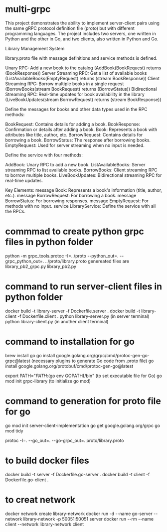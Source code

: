 <!-- UTA Student ID(s): 1002116926, 1002147720 -->

# multi-grpc

This project demonstrates the ability to implement server-client pairs using the same gRPC protocol definition file (proto) but with different programming languages. The project includes two servers, one written in Python and the other in Go, and two clients, also written in Python and Go.

Library Management System

library.proto file with message definitions and service methods is defined.

Unary RPC: Add a new book to the catalog (AddBook(BookRequest) returns (BookResponse))
Server Streaming RPC: Get a list of available books (ListAvailableBooks(EmptyRequest) returns (stream BookResponse))
Client Streaming RPC: Borrow multiple books in a single request (BorrowBooks(stream BookRequest) returns (BorrowStatus))
Bidirectional Streaming RPC: Real-time updates for book availability
in the library (LiveBookUpdates(stream BorrowRequest) returns (stream BookResponse))

Define the messages for books and other data types used in the RPC methods:

BookRequest: Contains details for adding a book.
BookResponse: Confirmation or details after adding a book.
Book: Represents a book with attributes like title, author, etc.
BorrowRequest: Contains details for borrowing a book.
BorrowStatus: The response after borrowing books.
EmptyRequest: Used for server streaming when no input is needed.

Define the service with four methods:

AddBook: Unary RPC to add a new book.
ListAvailableBooks: Server streaming RPC to list available books.
BorrowBooks: Client streaming RPC to borrow multiple books.
LiveBookUpdates: Bidirectional streaming RPC for real-time updates.

Key Elements:
message Book: Represents a book's information (title, author, etc.).
message BorrowRequest: For borrowing a book.
message BorrowStatus: For borrowing responses.
message EmptyRequest: For methods with no input.
service LibraryService: Define the service with all the RPCs.

# commmad to create python grpc files in python folder

python -m grpc_tools.protoc -I=../proto --python_out=. --grpc_python_out=. ../proto/library.proto
genereated files are
library_pb2_grpc.py
library_pb2.py

# command to run server-client files in python folder

docker build -t library-server -f Dockerfile.server .
docker build -t library-client -f Dockerfile.client .
python library-server.py (in server terminal)
python library-client.py (in another client terminal)

# command to installation for go

brew install go
go install google.golang.org/grpc/cmd/protoc-gen-go-grpc@latest (necessary plugins to generate Go code from .proto file)
go install google.golang.org/protobuf/cmd/protoc-gen-go@latest

export PATH="$PATH:$(go env GOPATH)/bin" (to set executable file for Go)
go mod init grpc-library (to initialize go mod)

# command to generation for proto file for go

go mod init server-client-implementation
go get google.golang.org/grpc
go mod tidy

protoc -I=. --go_out=. --go-grpc_out=. proto/library.proto

# to build docker files

docker build -t server -f Dockerfile.go-server .
docker build -t client -f Dockerfile.go-client .

# to creat network

docker network create library-network
docker run -d --name go-server --network library-network -p 50051:50051 server
docker run --rm --name client --network library-network client
